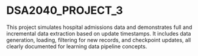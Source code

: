 # DSA2040_PROJECT_3
This project simulates hospital admissions data and demonstrates full and incremental data extraction based on update timestamps. It includes data generation, loading, filtering for new records, and checkpoint updates, all clearly documented for learning data pipeline concepts.
